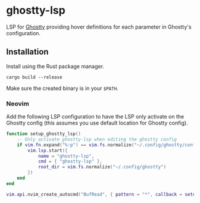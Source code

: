 # ghostty-lsp

LSP for [Ghostty](https://github.com/mitchellh/ghostty) providing hover definitions for each parameter in Ghostty's configuration.

## Installation

Install using the Rust package manager.

`cargo build --release`

Make sure the created binary is in your `$PATH`.

### Neovim

Add the following LSP configuration to have the LSP only activate on the Ghostty config (this assumes you use default location for Ghostty config).

```lua
function setup_ghostty_lsp()
    -- Only activate ghostty-lsp when editing the ghostty config
    if vim.fn.expand("%:p") == vim.fs.normalize("~/.config/ghostty/config") then
        vim.lsp.start({
            name = "ghostty-lsp",
            cmd = { "ghostty-lsp" },
            root_dir = vim.fs.normalize("~/.config/ghostty")
        })
    end
end

vim.api.nvim_create_autocmd("BufRead", { pattern = "*", callback = setup_ghostty_lsp })
```


